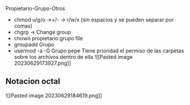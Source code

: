 Propietario-Grupo-Otros
- chmod u/g/o ->+/- -> r/w/x (sin espacios y se pueden separar por comas)
- chgrp -> Change group
- chown propietario:grupo file
- groupadd Grupo
- usermod -a -G Grupo pepe
Tiene prioridad el permiso de las carpetas sobre los archivos dentro de ella
![[Pasted image 20230629173927.png]]
## Notacion octal 
![[Pasted image 20230629184619.png]]